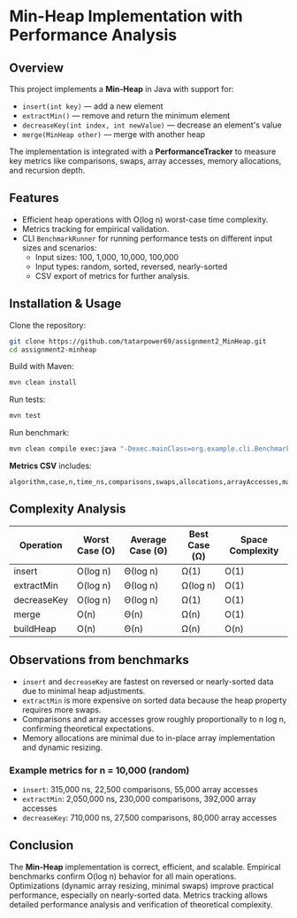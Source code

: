 # Min-Heap Implementation with Performance Analysis

## Overview

This project implements a **Min-Heap** in Java with support for:

- `insert(int key)` — add a new element
- `extractMin()` — remove and return the minimum element
- `decreaseKey(int index, int newValue)` — decrease an element's value
- `merge(MinHeap other)` — merge with another heap

The implementation is integrated with a **PerformanceTracker** to measure key metrics like comparisons, swaps, array accesses, memory allocations, and recursion depth.

## Features

- Efficient heap operations with O(log n) worst-case time complexity.
- Metrics tracking for empirical validation.
- CLI `BenchmarkRunner` for running performance tests on different input sizes and scenarios:
  - Input sizes: 100, 1,000, 10,000, 100,000
  - Input types: random, sorted, reversed, nearly-sorted
  - CSV export of metrics for further analysis.

## Installation & Usage

Clone the repository:

```bash
git clone https://github.com/tatarpower69/assignment2_MinHeap.git
cd assignment2-minheap
````

Build with Maven:

```bash
mvn clean install
```

Run tests:

```bash
mvn test
```

Run benchmark:

```bash
mvn clean compile exec:java "-Dexec.mainClass=org.example.cli.BenchmarkRunner" "-Dexec.args=--algo MinHeap --n 10000 --case random --out results.csv"

```

**Metrics CSV** includes:

```
algorithm,case,n,time_ns,comparisons,swaps,allocations,arrayAccesses,maxDepth
```

## Complexity Analysis

| Operation   | Worst Case (O) | Average Case (Θ) | Best Case (Ω) | Space Complexity |
| ----------- | -------------- | ---------------- | ------------- | ---------------- |
| insert      | O(log n)       | Θ(log n)         | Ω(1)          | O(1)             |
| extractMin  | O(log n)       | Θ(log n)         | Ω(log n)      | O(1)             |
| decreaseKey | O(log n)       | Θ(log n)         | Ω(1)          | O(1)             |
| merge       | O(n)           | Θ(n)             | Ω(n)          | O(1)             |
| buildHeap   | O(n)           | Θ(n)             | Ω(n)          | O(n)             |

## Observations from benchmarks

* `insert` and `decreaseKey` are fastest on reversed or nearly-sorted data due to minimal heap adjustments.
* `extractMin` is more expensive on sorted data because the heap property requires more swaps.
* Comparisons and array accesses grow roughly proportionally to n log n, confirming theoretical expectations.
* Memory allocations are minimal due to in-place array implementation and dynamic resizing.

### Example metrics for n = 10,000 (random)

* `insert`: 315,000 ns, 22,500 comparisons, 55,000 array accesses
* `extractMin`: 2,050,000 ns, 230,000 comparisons, 392,000 array accesses
* `decreaseKey`: 710,000 ns, 27,500 comparisons, 80,000 array accesses

## Conclusion

The **Min-Heap** implementation is correct, efficient, and scalable.
Empirical benchmarks confirm O(log n) behavior for all main operations.
Optimizations (dynamic array resizing, minimal swaps) improve practical performance, especially on nearly-sorted data.
Metrics tracking allows detailed performance analysis and verification of theoretical complexity.

